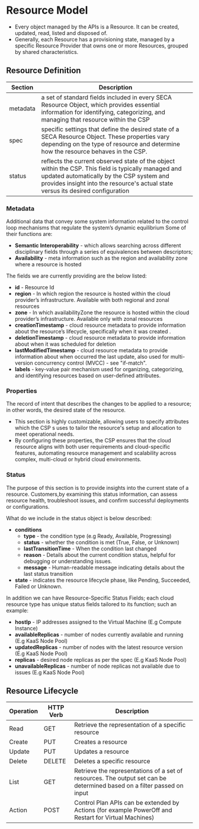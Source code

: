 # Resource Model

- Every object managed by the APIs is a Resource. It can be created, updated, read, listed and disposed of.
- Generally, each Resource has a provisioning state, managed by a specific Resource Provider that owns one or more Resources, grouped by shared characteristics.

## Resource Definition

| Section | Description |
|-------------|---------|
|metadata| a set of standard fields included in every SECA Resource Object, which provides essential information for identifying, categorizing, and managing that resource within the CSP|
|spec| specific settings that define the desired state of a SECA Resource Object. These properties vary depending on the type of resource and determine how the resource behaves in the CSP.|
|status| reflects the current observed state of the object within the CSP. This field is typically managed and updated automatically by the CSP system and provides insight into the resource's actual state versus its desired configuration|

### Metadata

Additional data that convey some system information related to the control loop mechanisms that regulate the system’s dynamic equilibrium
Some of their functions are:

- **Semantic Interoperability** - which allows searching across different disciplinary fields through a series of equivalences between descriptors;
- **Availability** -  meta information such as the region and availability zone where a resource is hosted

The fields we are currently providing are the below listed:

- **id** - Resource Id
- **region** - In which region the resource is hosted within the cloud provider’s infrastructure. Available with both regional and zonal resources
- **zone** - In which availabilityZone the resource is hosted within the cloud provider’s infrastructure. Available only with zonal resources
- **creationTimestamp** -  cloud resource metadata to provide information about the resource’s lifecycle, specifically when it was created .
- **deletionTimestamp** - cloud resource metadata to provide information about when it was scheduled for deletion
- **lastModifiedTimestamp** - cloud resource metadata to provide information about when occurred the last update, also used for multi-version concurrency control (MVCC) - see "if-match".
- **labels** - key-value pair mechanism used for organizing, categorizing, and identifying resources based on user-defined attributes.

### Properties

The record of intent that describes the changes to be applied to a resource; in other words, the desired state of the resource.

- This section is highly customizable, allowing users to specify attributes which the CSP s uses to tailor the resource's setup and allocation to meet operational needs.
- By configuring these properties, the CSP ensures that the cloud resource aligns with both user requirements and cloud-specific features, automating resource management and scalability across complex, multi-cloud or hybrid cloud environments.

### Status

The purpose of this section is to provide insights into the current state of a resource. Customers,by examining this status information, can assess resource health, troubleshoot issues, and confirm successful deployments or configurations.

What do we include in the status object is below described:

- **conditions**
  - **type** - the condition type (e.g Ready, Available, Progressing)
  - **status** - whether the condition is met (True, False, or Unknown)
  - **lastTransitionTime** - When the condition last changed
  - **reason** - Details about the current condition status, helpful for debugging or understanding issues.
  - **message** - Human-readable message indicating details about the last status transition
- **state** - indicates the resource lifecycle phase, like Pending, Succeeded, Failed or Unknown.

In addition we can have Resource-Specific Status Fields; each cloud resource type has unique status fields tailored to its function;
such an example:

- **hostIp** - IP addresses assigned to the Virtual Machine (E.g Compute Instance)
- **availableReplicas** - number of nodes currently available and running (E.g KaaS Node Pool)
- **updatedReplicas** - number of nodes with the latest resource version (E.g KaaS Node Pool)
- **replicas** - desired node replicas as per the spec (E.g KaaS Node Pool)
- **unavailableReplicas** - number of node replicas not available due to issues (E.g KaaS Node Pool)

## Resource Lifecycle

| Operation | HTTP Verb | Description |
|---------- |---------|-------------|
| Read      |  GET    | Retrieve the representation of a specific resource|
| Create    |  PUT    | Creates a resource|
| Update    |  PUT    | Updates a resource|
| Delete    |  DELETE | Deletes a specific resource|
| List      |  GET    | Retrieve the representations of a set of resources. The output set can be determined based on a filter passed on input|
| Action    |  POST   | Control Plan APIs can be extended by Actions (for example PowerOff and Restart for Virtual Machines)|
